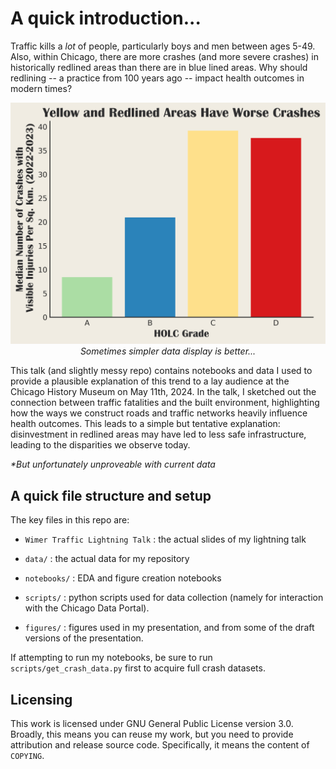 # A quick introduction...

Traffic kills a _lot_ of people, particularly boys and men between ages 5-49. Also, within Chicago, there
are more crashes (and more severe crashes) in historically redlined areas than there are in blue lined
areas. Why should redlining -- a practice from 100 years ago -- impact health outcomes in modern times?

<p align='center'>
   <img src="https://github.com/bucketteOfIvy/traffic-talk/blob/main/figures/injuries_per_redlined_areas.png?raw=true" data-canonical-src="https://github.com/bucketteOfIvy/traffic-talk/blob/main/figures/injuries_per_redlined_areas.png?raw=true" width="600" alt="Bar chart of median visible injuries in crashes per HOLC area grade in 2022-2023 Chicago. A and B graded areas (i.e blue and greenlined areas) have about half as many injuries per square kilometer as C and D graded areas (i.e. yellow and red lined areas)." />
  <br>
  <em>Sometimes simpler data display is better...</em>
</p>
This talk (and slightly messy repo) contains notebooks and data I used to provide a plausible explanation
of this trend to a lay audience at the Chicago History Museum on May 11th, 2024. In the talk, I sketched
out the connection between traffic fatalities and the built environment, highlighting how the ways we
construct roads and traffic networks heavily influence health outcomes. This leads to a simple but tentative
explanation: disinvestment in redlined areas may have led to less safe infrastructure, leading to the
disparities we observe today.

_*But unfortunately unproveable with current data_

## A quick file structure and setup

The key files in this repo are:

* `Wimer Traffic Lightning Talk` : the actual slides of my lightning talk

* `data/` : the actual data for my repository

* `notebooks/` : EDA and figure creation notebooks

* `scripts/` : python scripts used for data collection (namely for interaction with the Chicago Data Portal).

* `figures/` : figures used in my presentation, and from some of the draft versions of the presentation.

If attempting to run my notebooks, be sure to run `scripts/get_crash_data.py` first to acquire full crash datasets.

## Licensing

This work is licensed under GNU General Public License version 3.0. Broadly, this means you can reuse my work,
but you need to provide attribution and release source code. Specifically, it means the content of `COPYING`. 

